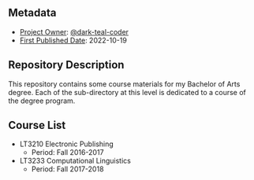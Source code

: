 <!-- This is the current repository's README file. -->

## Metadata

- <ins>Project Owner</ins>: [@dark-teal-coder](github.com/dark-teal-coder)
- <ins>First Published Date</ins>: 2022-10-19

## Repository Description 

This repository contains some course materials for my Bachelor of Arts degree. Each of the sub-directory at this level is dedicated to a course of the degree program. 

## Course List  

- LT3210 Electronic Publishing
  - Period: Fall 2016-2017
- LT3233 Computational Linguistics 
  - Period: Fall 2017-2018 
